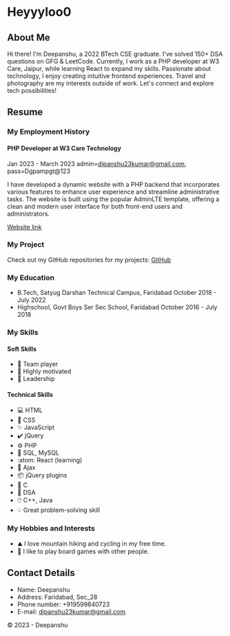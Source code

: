 # Heyyyloo0

## About Me

Hi there! I'm Deepanshu, a 2022 BTech CSE graduate. I've solved 150+ DSA questions on GFG & LeetCode. Currently, I work as a PHP developer at W3 Care, Jaipur, while learning React to expand my skills. Passionate about technology, I enjoy creating intuitive frontend experiences. Travel and photography are my interests outside of work. Let's connect and explore tech possibilities!

## Resume

### My Employment History

#### PHP Developer at W3 Care Technology
Jan 2023 - March 2023
admin=dipanshu23kumar@gmail.com, pass=Dgpampgt@123

I have developed a dynamic website with a PHP backend that incorporates various features to enhance user experience and streamline administrative tasks. The website is built using the popular AdminLTE template, offering a clean and modern user interface for both front-end users and administrators.

[Website link](https://training.host4india.in/deepanshu_assessment_1/)

### My Project

Check out my GitHub repositories for my projects: [GitHub](https://github.com/Deepanshu850?tab=repositories)

### My Education

- B.Tech, Satyug Darshan Technical Campus, Faridabad
  October 2018 - July 2022
- Highschool, Govt Boys Ser Sec School, Faridabad
  October 2016 - July 2018

### My Skills

#### Soft Skills

- :handshake: Team player
- :rocket: Highly motivated
- :crown: Leadership

#### Technical Skills

- :computer: HTML
- :art: CSS
- :sparkles: JavaScript
- :heavy_check_mark: jQuery
- :gear: PHP
- :floppy_disk: SQL, MySQL
- :atom: React (learning)
- :arrows_counterclockwise: Ajax
- :package: jQuery plugins
- :diamond_shape_with_a_dot_inside: C
- :triangular_ruler: DSA
- :computer_mouse: C++, Java
- :bulb: Great problem-solving skill

### My Hobbies and Interests

- :mountain: I love mountain hiking and cycling in my free time.
- :game_die: I like to play board games with other people.

## Contact Details

- Name: Deepanshu
- Address: Faridabad, Sec_28
- Phone number: +919599840723
- E-mail: dipanshu23kumar@gmail.com

© 2023 - Deepanshu
